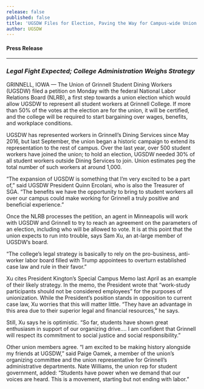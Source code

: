 ```yaml
---
release: false
published: false
title: 'UGSDW Files for Election, Paving the Way for Campus-wide Union'
author: UGSDW
---
```


#### Press Release

***

### *Legal Fight Expected; College Administration Weighs Strategy*

GRINNELL, IOWA — The Union of Grinnell Student Dining Workers (UGSDW) filed a petition on Monday with the federal National Labor Relations Board (NLRB),  a first step towards a union election which would allow UGSDW to represent all student workers at Grinnell College.  If more than 50% of the votes at the election are for the union, it will be certified, and the college will be required to start bargaining over wages, benefits, and workplace conditions.  

UGSDW has represented workers in Grinnell’s Dining Services since May 2016, but last September, the union began a historic campaign to extend its representation to the rest of campus.  Over the last year, over 500 student workers have joined the union; to hold an election, UGSDW needed 30% of all student workers outside Dining Services to join. Union estimates peg the total number of such workers at around 1,000.    

“The expansion of UGSDW is something that I’m very excited to be a part of,” said UGSDW President Quinn Ercolani, who is also the Treasurer of SGA. “The benefits we have the opportunity to bring to student workers all over our campus could make working for Grinnell a truly positive and beneficial experience.”

Once the NLRB processes the petition, an agent in Minneapolis will work with UGSDW and Grinnell to try to reach an agreement on the parameters of an election, including who will be allowed to vote. It is at this point that the union expects to run into trouble, says Sam Xu, an at-large member of UGSDW’s board.

“The college’s legal strategy is basically to rely on the pro-business, anti-worker labor board filled with Trump appointees to overturn established case law and rule in their favor.”  

Xu cites President Kington’s Special Campus Memo last April as an example of their likely strategy.  In the memo, the President wrote that “work-study participants should not be considered employees” for the purposes of unionization.  While the President’s position stands in opposition to current case law, Xu worries that this will matter little.  “They have an advantage in this area due to their superior legal and financial resources,” he says.

Still, Xu says he is optimistic. “So far, students have shown great enthusiasm in support of our organizing drive…. I am confident that Grinnell will respect its commitment to social justice and social responsibility.”  

Other union members agree. “I am excited to be making history alongside my friends at UGSDW,” said Paige Oamek, a member of the union’s organizing committee and the union representative for Grinnell’s administrative departments. Nate Williams, the union rep for student government, added: “Students have power when we demand that our voices are heard. This is a movement, starting but not ending with labor.”